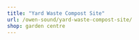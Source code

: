 ```yaml
---
title: "Yard Waste Compost Site"
url: /owen-sound/yard-waste-compost-site/
shop: garden centre
---
```

